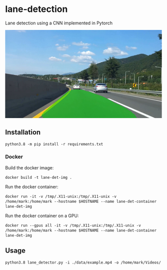 # lane-detection
Lane detection using a CNN implemented in Pytorch

![Example](data/sample.jpg)

## Installation
```
python3.8 -m pip install -r requirements.txt
```
### Docker
Build the docker image:
```
docker build -t lane-det-img .
```
Run the docker container:
```
docker run -it -v /tmp/.X11-unix:/tmp/.X11-unix -v /home/mark:/home/mark --hostname $HOSTNAME --name lane-det-container lane-det-img
```
Run the docker container on a GPU:
```
docker run --gpus all -it -v /tmp/.X11-unix:/tmp/.X11-unix -v /home/mark:/home/mark --hostname $HOSTNAME --name lane-det-container lane-det-img
```

## Usage
```
python3.8 lane_detector.py -i ./data/example.mp4 -o /home/mark/Videos/
```
